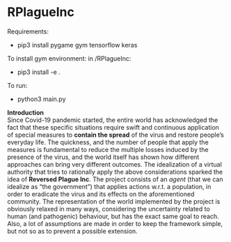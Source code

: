 # RPlagueInc

Requirements:
- pip3 install pygame gym tensorflow keras

To install gym environment:
in /RPlagueInc:
- pip3 install -e .

To run:
- python3 main.py

<b>Introduction</b><br>
Since Covid-19 pandemic started, the entire world has acknowledged the fact that these specific situations require swift and continuous application of special measures to <b>contain the spread</b> of the virus and restore people’s everyday life. The quickness, and the number of people that apply the measures is fundamental to reduce the multiple losses induced by the presence of the virus, and the world itself has shown how different approaches can bring very different outcomes. The idealization of a virtual authority that tries to rationally apply the above considerations sparked the idea of <b>Reversed Plague Inc</b>. The project consists of an <i>agent</i> (that we can idealize as “the government”) that applies actions w.r.t. a population, in order to eradicate the virus and its effects on the aforementioned community. The representation of the world implemented by the project is obviously relaxed in many ways, considering the uncertainty related to human (and pathogenic) behaviour, but has the exact same goal to reach. Also, a lot of assumptions are made in order to keep the framework simple, but not so as to prevent a possible extension.
